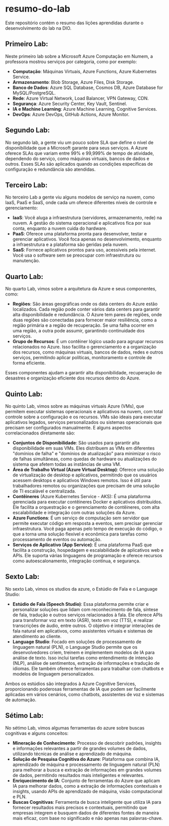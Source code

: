 # resumo-do-lab
Este repositório contém o resumo das lições aprendidas durante o desenvolvimento do lab na DIO.

Primeiro Lab:
---
Neste primeiro lab sobre a Microsoft Azure Computação em Numem, a professora mostrou serviços por categoria, como por exemplo:
 - **Computação**: Máquinas Virtuais, Azure Functions, Azure Kubernetes Service.
 - **Armazenamento**: Blob Storage, Azure Files, Disk Storage.
 - **Banco de Dados**: Azure SQL Database, Cosmos DB, Azure Database for MySQL/PostgreSQL.
 - **Rede**: Azure Virtual Network, Load Balancer, VPN Gateway, CDN.
 - **Segurança**: Azure Security Center, Key Vault, Sentinel.
 - **IA e Machine Learning**: Azure Machine Learning, Cognitive Services.
 - **DevOps**: Azure DevOps, GitHub Actions, Azure Monitor.

Segundo Lab:
---
No segundo lab, a gente viu um pouco sobre SLA que define o nível de disponibilidade que a Microsoft garante para seus serviços. A Azure oferece SLAs que variam entre 99% e 99,999% de tempo de atividade, dependendo do serviço, como máquinas virtuais, bancos de dados e outros. Esses SLAs são aplicados quando as condições específicas de configuração e redundância são atendidas.

Terceiro Lab:
---
No terceiro Lab a gente viu alguns modelos de serviço na nuvem, como IaaS, PaaS e SaaS, onde cada um oferece diferentes níveis de controle e gerenciamento:
  - **IaaS**: Você aluga a infraestrutura (servidores, armazenamento, rede) na nuvem. A gestão do sistema operacional e aplicativos fica por sua conta, enquanto a nuvem cuida do hardware.
  - **PaaS**: Oferece uma plataforma pronta para desenvolver, testar e gerenciar aplicativos. Você foca apenas no desenvolvimento, enquanto a infraestrutura e a plataforma são geridas pela nuvem.
  - **SaaS**: Fornece aplicativos prontos para uso, acessíveis pela internet. Você usa o software sem se preocupar com infraestrutura ou manutenção.

Quarto Lab:
---
No quarto Lab, vimos sobre a arquitetura da Azure e seus componentes, como:
 - **Regiões**: São áreas geográficas onde os data centers do Azure estão localizados. Cada região pode conter vários data centers para garantir alta disponibilidade e redundância. O Azure tem pares de regiões, onde duas regiões são conectadas para fornecer maior resiliência, como a região primária e a região de recuperação. Se uma falha ocorrer em uma região, a outra pode assumir, garantindo continuidade dos serviços.
 - **Grupo de Recursos**: É um contêiner lógico usado para agrupar recursos relacionados no Azure. Isso facilita o gerenciamento e a organização dos recursos, como máquinas virtuais, bancos de dados, redes e outros serviços, permitindo aplicar políticas, monitoramento e controle de forma eficiente.

Esses componentes ajudam a garantir alta disponibilidade, recuperação de desastres e organização eficiente dos recursos dentro do Azure.

Quinto Lab:
---
No quinto Lab, vimos sobre as máquinas virtuais Azure (VMs), que permitem executar sistemas operacionais e aplicativos na nuvem, com total controle sobre a configuração e os recursos. VMs são ideais para executar aplicativos legados, serviços personalizados ou sistemas operacionais que precisam ser configurados manualmente. E alguns aspectos correlacionados diretamente são:
 - **Conjuntos de Disponibilidade**: São usados para garantir alta disponibilidade em suas VMs. Eles distribuem as VMs em diferentes "domínios de falha" e "domínios de atualização" para minimizar o risco de falhas simultâneas, como quedas de hardware ou atualizações do sistema que afetem todas as instâncias de uma VM.
 - **Área de Trabalho Virtual (Azure Virtual Desktop)**: Oferece uma solução de virtualização de desktop e aplicativos, permitindo que os usuários acessem desktops e aplicativos Windows remotos. Isso é útil para trabalhadores remotos ou organizações que precisam de uma solução de TI escalável e centralizada.
 - **Contêineres** (Azure Kubernetes Service - AKS): É uma plataforma gerenciada para executar contêineres Docker e aplicativos distribuídos. Ele facilita a orquestração e o gerenciamento de contêineres, com alta escalabilidade e integração com outras soluções da Azure.
 - **Azure Functions**: É um serviço de computação sem servidor que permite executar código em resposta a eventos, sem precisar gerenciar infraestrutura. Você paga apenas pelo tempo de execução do código, o que a torna uma solução flexível e econômica para tarefas como processamento de eventos ou automação.
 - **Serviços de Aplicativo (App Service)**: É uma plataforma PaaS que facilita a construção, hospedagem e escalabilidade de aplicativos web e APIs. Ele suporta várias linguagens de programação e oferece recursos como autoescalonamento, integração contínua, e segurança.

Sexto Lab:
---
No sexto Lab, vimos os studios da azure, o Estúdio de Fala e o Language Studio:
 - **Estúdio de Fala (Speech Studio)**: Essa plataforma permite criar e personalizar soluções que lidam com reconhecimento de fala, síntese de fala, tradução e outros serviços relacionados à fala. Ele oferece APIs para transformar voz em texto (ASR), texto em voz (TTS), e realizar transcrições de áudio, entre outros. O objetivo é integrar interações de fala natural em aplicativos, como assistentes virtuais e sistemas de atendimento ao cliente.
 - **Language Studio**: Focado em soluções de processamento de linguagem natural (PLN), o Language Studio permite que os desenvolvedores criem, treinem e implementem modelos de IA para análise de texto. Isso inclui tarefas como entendimento de intenção (NLP), análise de sentimentos, extração de informações e tradução de idiomas. Ele também oferece ferramentas para trabalhar com chatbots e modelos de linguagem personalizados.

Ambos os estúdios são integrados à Azure Cognitive Services, proporcionando poderosas ferramentas de IA que podem ser facilmente aplicadas em vários cenários, como chatbots, assistentes de voz e sistemas de automação.

Sétimo Lab:
---
No sétimo Lab, vimos algumas ferramentas do azure sobre buscas cognitivas e alguns conceitos:
 - **Mineração de Conhecimento**: Processo de descobrir padrões, insights e informações relevantes a partir de grandes volumes de dados, utilizando técnicas de análise e aprendizado de máquina.
 - **Solução de Pesquisa Cognitiva do Azure**: Plataforma que combina IA, aprendizado de máquina e processamento de linguagem natural (PLN) para melhorar a busca e extração de informações em grandes volumes de dados, permitindo resultados mais inteligentes e relevantes.
 - **Enriquecimento de IA**: Conjunto de ferramentas do Azure que aplicam IA para melhorar dados, como a extração de informações contextuais e insights, usando APIs de aprendizado de máquina, visão computacional e PLN.
 - **Buscas Cognitivas**: Ferramenta de busca inteligente que utiliza IA para fornecer resultados mais precisos e contextuais, permitindo que empresas integrem e busquem dados de diferentes fontes de maneira mais eficaz, com base no significado e não apenas nas palavras-chave.
